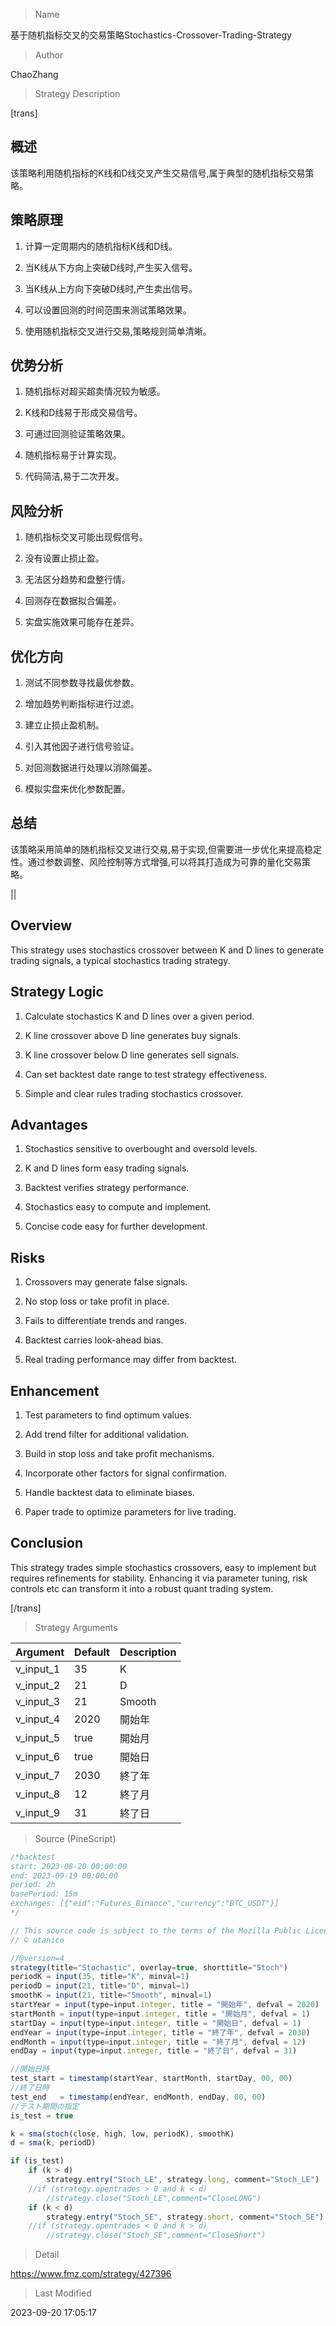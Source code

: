 
> Name

基于随机指标交叉的交易策略Stochastics-Crossover-Trading-Strategy

> Author

ChaoZhang

> Strategy Description

[trans]

## 概述

该策略利用随机指标的K线和D线交叉产生交易信号,属于典型的随机指标交易策略。

## 策略原理

1. 计算一定周期内的随机指标K线和D线。

2. 当K线从下方向上突破D线时,产生买入信号。

3. 当K线从上方向下突破D线时,产生卖出信号。 

4. 可以设置回测的时间范围来测试策略效果。

5. 使用随机指标交叉进行交易,策略规则简单清晰。

## 优势分析

1. 随机指标对超买超卖情况较为敏感。

2. K线和D线易于形成交易信号。

3. 可通过回测验证策略效果。

4. 随机指标易于计算实现。

5. 代码简洁,易于二次开发。

## 风险分析

1. 随机指标交叉可能出现假信号。

2. 没有设置止损止盈。

3. 无法区分趋势和盘整行情。

4. 回测存在数据拟合偏差。

5. 实盘实施效果可能存在差异。

## 优化方向

1. 测试不同参数寻找最优参数。

2. 增加趋势判断指标进行过滤。

3. 建立止损止盈机制。

4. 引入其他因子进行信号验证。

5. 对回测数据进行处理以消除偏差。

6. 模拟实盘来优化参数配置。

## 总结

该策略采用简单的随机指标交叉进行交易,易于实现,但需要进一步优化来提高稳定性。通过参数调整、风险控制等方式增强,可以将其打造成为可靠的量化交易策略。

||

## Overview 

This strategy uses stochastics crossover between K and D lines to generate trading signals, a typical stochastics trading strategy.

## Strategy Logic

1. Calculate stochastics K and D lines over a given period.

2. K line crossover above D line generates buy signals.

3. K line crossover below D line generates sell signals.

4. Can set backtest date range to test strategy effectiveness.

5. Simple and clear rules trading stochastics crossover.

## Advantages

1. Stochastics sensitive to overbought and oversold levels.

2. K and D lines form easy trading signals.

3. Backtest verifies strategy performance.

4. Stochastics easy to compute and implement.

5. Concise code easy for further development.

## Risks

1. Crossovers may generate false signals. 

2. No stop loss or take profit in place.

3. Fails to differentiate trends and ranges.

4. Backtest carries look-ahead bias.

5. Real trading performance may differ from backtest.

## Enhancement

1. Test parameters to find optimum values.

2. Add trend filter for additional validation. 

3. Build in stop loss and take profit mechanisms.

4. Incorporate other factors for signal confirmation.

5. Handle backtest data to eliminate biases.

6. Paper trade to optimize parameters for live trading.

## Conclusion

This strategy trades simple stochastics crossovers, easy to implement but requires refinements for stability. Enhancing it via parameter tuning, risk controls etc can transform it into a robust quant trading system.

[/trans]

> Strategy Arguments



|Argument|Default|Description|
|----|----|----|
|v_input_1|35|K|
|v_input_2|21|D|
|v_input_3|21|Smooth|
|v_input_4|2020|開始年|
|v_input_5|true|開始月|
|v_input_6|true|開始日|
|v_input_7|2030|終了年|
|v_input_8|12|終了月|
|v_input_9|31|終了日|


> Source (PineScript)

``` javascript
/*backtest
start: 2023-08-20 00:00:00
end: 2023-09-19 00:00:00
period: 2h
basePeriod: 15m
exchanges: [{"eid":"Futures_Binance","currency":"BTC_USDT"}]
*/

// This source code is subject to the terms of the Mozilla Public License 2.0 at https://mozilla.org/MPL/2.0/
// © utanico

//@version=4
strategy(title="Stochastic", overlay=true, shorttitle="Stoch")
periodK = input(35, title="K", minval=1)
periodD = input(21, title="D", minval=1)
smoothK = input(21, title="Smooth", minval=1)
startYear = input(type=input.integer, title = "開始年", defval = 2020)
startMonth = input(type=input.integer, title = "開始月", defval = 1)
startDay = input(type=input.integer, title = "開始日", defval = 1)
endYear = input(type=input.integer, title = "終了年", defval = 2030)
endMonth = input(type=input.integer, title = "終了月", defval = 12)
endDay = input(type=input.integer, title = "終了日", defval = 31)

//開始日時
test_start = timestamp(startYear, startMonth, startDay, 00, 00)
//終了日時
test_end   = timestamp(endYear, endMonth, endDay, 00, 00)
//テスト期間の指定
is_test = true

k = sma(stoch(close, high, low, periodK), smoothK)
d = sma(k, periodD)

if (is_test)
    if (k > d)
        strategy.entry("Stoch_LE", strategy.long, comment="Stoch_LE")
    //if (strategy.opentrades > 0 and k < d)
        //strategy.close("Stoch_LE",comment="CloseLONG")
    if (k < d)
        strategy.entry("Stoch_SE", strategy.short, comment="Stoch_SE")
    //if (strategy.opentrades < 0 and k > d)
        //strategy.close("Stoch_SE",comment="CloseShort")
```

> Detail

https://www.fmz.com/strategy/427396

> Last Modified

2023-09-20 17:05:17
